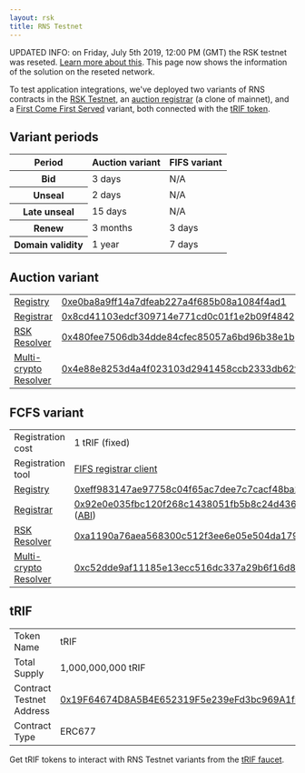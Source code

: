 ```yaml
---
layout: rsk
title: RNS Testnet
---
```


<div class="fade alert alert-warning show">UPDATED INFO: on Friday, July 5th 2019, 12:00 PM (GMT) the RSK testnet was reseted. <a href="https://www.rsk.co/noticia/announcement-upcoming-rsk-testnet-reset-and-wasabi-rollout-plan/">Learn more about this</a>. This page now shows the information of the solution on the reseted network.</div>

To test application integrations, we've deployed two variants of RNS contracts in the [RSK Testnet](https://explorer.testnet.rsk.co), an [auction registrar](#auction-variant) (a clone of mainnet), and a [First Come First Served](#fcfs-variant) variant, both connected with the [tRIF token](#trif).


## Variant periods


<table class="table">
  <thead>
    <tr>
      <th scope="col">Period</th>
      <th scope="col">Auction variant</th>
      <th scope="col">FIFS variant</th>
    </tr>
  </thead>
  <tbody>
    <tr>
      <th scope="row">Bid</th>
      <td>3 days</td>
      <td>N/A</td>
    </tr>
    <tr>
      <th scope="row">Unseal</th>
      <td>2 days</td>
      <td>N/A</td>
    </tr>
    <tr>
      <th scope="row">Late unseal</th>
      <td>15 days</td>
      <td>N/A</td>
    </tr>
    <tr>
      <th scope="row">Renew</th>
      <td>3 months</td>
      <td>3 days</td>
    </tr>
    <tr>
      <th scope="row">Domain validity</th>
      <td>1 year</td>
      <td>7 days</td>
    </tr>
  </tbody>
</table>


## Auction variant

<table class="table">
  <tbody>
    <tr>
      <td scope="row"><a href="/Architecture/Registry">Registry</a></td>
      <td><a href="http://explorer.testnet.rsk.co/address/0xe0ba8a9ff14a7dfeab227a4f685b08a1084f4ad1" target="_blank">0xe0ba8a9ff14a7dfeab227a4f685b08a1084f4ad1</a></td>
    </tr>
    <tr>
      <td scope="row"><a href="/Architecture/Registrar">Registrar</a></td>
      <td><a href="http://explorer.testnet.rsk.co/address/0x8cd41103edcf309714e771cd0c01f1e2b09f4842" target="_blank">0x8cd41103edcf309714e771cd0c01f1e2b09f4842</a></td>
    </tr>
    <tr>
      <td scope="row"><a href="/Architecture/RSKResolver">RSK Resolver</a></td>
      <td><a href="http://explorer.testnet.rsk.co/address/0x480fee7506db34dde84cfec85057a6bd96b38e1b" target="_blank">0x480fee7506db34dde84cfec85057a6bd96b38e1b</a></td>
    </tr>
    <tr>
      <td scope="row"><a href="/Architecture/MultiCryptoResolver">Multi-crypto Resolver</a></td>
      <td><a href="http://explorer.testnet.rsk.co/address/0x4e88e8253d4a4f023103d2941458ccb2333db62f" target="_blank">0x4e88e8253d4a4f023103d2941458ccb2333db62f</a></td>
    </tr>
  </tbody>
</table>

## FCFS variant


<table class="table">
  <tbody>
    <tr>
      <td scope="row">Registration cost</td>
      <td>1 tRIF (fixed)</td>
    </tr>
    <tr>
      <td scope="row">Registration tool</td>
      <td><a href="https://testnet.rns.rifos.org" target="_blank">FIFS registrar client</a></td>
    </tr>
    <tr>
      <td scope="row"><a href="/Architecture/Registry">Registry</a></td>
      <td><a href="http://explorer.testnet.rsk.co/address/0xeff983147ae97758c04f65ac7dee7c7cacf48ba2" target="_blank">0xeff983147ae97758c04f65ac7dee7c7cacf48ba2</a></td>
    </tr>
    <tr>
      <td scope="row"><a href="/Architecture/Registrar">Registrar</a></td>
      <td>
        <a href="http://explorer.testnet.rsk.co/address/0x92e0e035fbc120f268c1438051fb5b8c24d43641" target="_blank">0x92e0e035fbc120f268c1438051fb5b8c24d43641</a>
        (<a href="/Architecture/TestnetFCFSRegistrar.json">ABI</a>)
      </td>
    </tr>
    <tr>
      <td scope="row"><a href="/Architecture/RSKResolver">RSK Resolver</a></td>
      <td><a href="http://explorer.testnet.rsk.co/address/0xa1190a76aea568300c512f3ee6e05e504da1797f" target="_blank">0xa1190a76aea568300c512f3ee6e05e504da1797f</a></td>
    </tr>
    <tr>
      <td scope="row"><a href="/Architecture/MultiCryptoResolver">Multi-crypto Resolver</a></td>
      <td><a href="http://explorer.testnet.rsk.co/address/0xc52dde9af11185e13ecc516dc337a29b6f16d821" target="_blank">0xc52dde9af11185e13ecc516dc337a29b6f16d821</a></td>
    </tr>
  </tbody>
</table>

## tRIF

<table class="table">
  <tbody>
    <tr>
      <td scope="row">Token Name</td>
      <td>tRIF</td>
    </tr>
    <tr>
      <td scope="row">Total Supply</td>
      <td>1,000,000,000 tRIF</td>
    </tr>
    <tr>
      <td scope="row">Contract Testnet Address</td>
      <td><a href="http://explorer.testnet.rsk.co/address/0x19F64674D8A5B4E652319F5e239eFd3bc969A1fE" target="_blank">0x19F64674D8A5B4E652319F5e239eFd3bc969A1fE</a></td>
    </tr>
    <tr>
      <td scope="row">Contract Type</td>
      <td>ERC677</td>
    </tr>
  </tbody>
</table>

Get tRIF tokens to interact with RNS Testnet variants from the [tRIF faucet](https://faucet.rifos.org).

